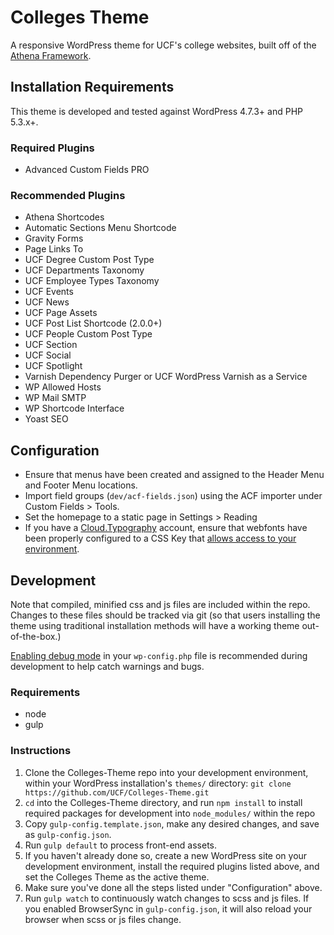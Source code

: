 # Colleges Theme

A responsive WordPress theme for UCF's college websites, built off of the [Athena Framework](https://github.com/UCF/Athena-Framework).


## Installation Requirements

This theme is developed and tested against WordPress 4.7.3+ and PHP 5.3.x+.

### Required Plugins
* Advanced Custom Fields PRO

### Recommended Plugins
* Athena Shortcodes
* Automatic Sections Menu Shortcode
* Gravity Forms
* Page Links To
* UCF Degree Custom Post Type
* UCF Departments Taxonomy
* UCF Employee Types Taxonomy
* UCF Events
* UCF News
* UCF Page Assets
* UCF Post List Shortcode (2.0.0+)
* UCF People Custom Post Type
* UCF Section
* UCF Social
* UCF Spotlight
* Varnish Dependency Purger or UCF WordPress Varnish as a Service
* WP Allowed Hosts
* WP Mail SMTP
* WP Shortcode Interface
* Yoast SEO


## Configuration
* Ensure that menus have been created and assigned to the Header Menu and Footer Menu locations.
* Import field groups (`dev/acf-fields.json`) using the ACF importer under Custom Fields > Tools.
* Set the homepage to a static page in Settings > Reading
* If you have a [Cloud.Typography](https://www.typography.com/cloud/welcome/) account, ensure that webfonts have been properly configured to a CSS Key that [allows access to your environment](https://dashboard.typography.com/user-guide/managing-domains).


## Development

Note that compiled, minified css and js files are included within the repo.  Changes to these files should be tracked via git (so that users installing the theme using traditional installation methods will have a working theme out-of-the-box.)

[Enabling debug mode](https://codex.wordpress.org/Debugging_in_WordPress) in your `wp-config.php` file is recommended during development to help catch warnings and bugs.

### Requirements
* node
* gulp

### Instructions
1. Clone the Colleges-Theme repo into your development environment, within your WordPress installation's `themes/` directory: `git clone https://github.com/UCF/Colleges-Theme.git`
2. `cd` into the Colleges-Theme directory, and run `npm install` to install required packages for development into `node_modules/` within the repo
3. Copy `gulp-config.template.json`, make any desired changes, and save as `gulp-config.json`.
3. Run `gulp default` to process front-end assets.
4. If you haven't already done so, create a new WordPress site on your development environment, install the required plugins listed above, and set the Colleges Theme as the active theme.
5. Make sure you've done all the steps listed under "Configuration" above.
6. Run `gulp watch` to continuously watch changes to scss and js files.  If you enabled BrowserSync in `gulp-config.json`, it will also reload your browser when scss or js files change.
